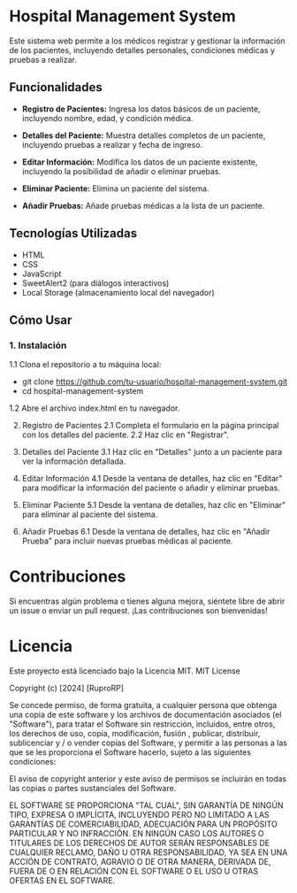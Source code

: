 # Hospital Management System

Este sistema web permite a los médicos registrar y gestionar la información de los pacientes, incluyendo detalles personales, condiciones médicas y pruebas a realizar.

## Funcionalidades

- **Registro de Pacientes:** Ingresa los datos básicos de un paciente, incluyendo nombre, edad, y condición médica.

- **Detalles del Paciente:** Muestra detalles completos de un paciente, incluyendo pruebas a realizar y fecha de ingreso.

- **Editar Información:** Modifica los datos de un paciente existente, incluyendo la posibilidad de añadir o eliminar pruebas.

- **Eliminar Paciente:** Elimina un paciente del sistema.

- **Añadir Pruebas:** Añade pruebas médicas a la lista de un paciente.

## Tecnologías Utilizadas

- HTML
- CSS
- JavaScript
- SweetAlert2 (para diálogos interactivos)
- Local Storage (almacenamiento local del navegador)

## Cómo Usar

### 1. Instalación

1.1 Clona el repositorio a tu máquina local:

   - git clone https://github.com/tu-usuario/hospital-management-system.git
   - cd hospital-management-system

1.2 Abre el archivo index.html en tu navegador.

2. Registro de Pacientes
2.1 Completa el formulario en la página principal con los detalles del paciente.
2.2 Haz clic en "Registrar".

3. Detalles del Paciente
3.1 Haz clic en "Detalles" junto a un paciente para ver la información detallada.

4. Editar Información
4.1 Desde la ventana de detalles, haz clic en "Editar" para modificar la información del paciente o añadir y eliminar pruebas.

5. Eliminar Paciente
5.1 Desde la ventana de detalles, haz clic en "Eliminar" para eliminar al paciente del sistema.

6. Añadir Pruebas
6.1 Desde la ventana de detalles, haz clic en "Añadir Prueba" para incluir nuevas pruebas médicas al paciente.

# Contribuciones
Si encuentras algún problema o tienes alguna mejora, siéntete libre de abrir un issue o enviar un pull request. ¡Las contribuciones son bienvenidas!

# Licencia
Este proyecto está licenciado bajo la Licencia MIT.
MIT License

Copyright (c) [2024] [RuproRP]

Se concede permiso, de forma gratuita, a cualquier persona que obtenga una copia de este software y los archivos de documentación asociados (el "Software"), para tratar el Software sin restricción, incluidos, entre otros, los derechos de uso, copia, modificación, fusión , publicar, distribuir, sublicenciar y / o vender copias del Software, y permitir a las personas a las que se les proporciona el Software hacerlo, sujeto a las siguientes condiciones:

El aviso de copyright anterior y este aviso de permisos se incluirán en todas las copias o partes sustanciales del Software.

EL SOFTWARE SE PROPORCIONA "TAL CUAL", SIN GARANTÍA DE NINGÚN TIPO, EXPRESA O IMPLÍCITA, INCLUYENDO PERO NO LIMITADO A LAS GARANTÍAS DE COMERCIABILIDAD, ADECUACIÓN PARA UN PROPÓSITO PARTICULAR Y NO INFRACCIÓN. EN NINGÚN CASO LOS AUTORES O TITULARES DE LOS DERECHOS DE AUTOR SERÁN RESPONSABLES DE CUALQUIER RECLAMO, DAÑO U OTRA RESPONSABILIDAD, YA SEA EN UNA ACCIÓN DE CONTRATO, AGRAVIO O DE OTRA MANERA, DERIVADA DE, FUERA DE O EN RELACIÓN CON EL SOFTWARE O EL USO U OTRAS OFERTAS EN EL SOFTWARE.
